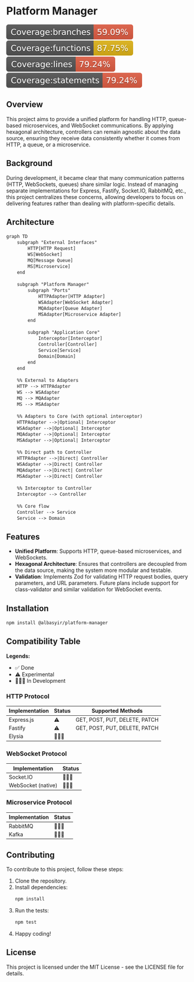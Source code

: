 # Platform Manager

![Coverage: Branches](./coverage/badge-branches.svg)
![Coverage: Functions](./coverage/badge-functions.svg)
![Coverage: Lines](./coverage/badge-lines.svg)
![Coverage: Statements](./coverage/badge-statements.svg)

## Overview
This project aims to provide a unified platform for handling HTTP, queue-based microservices, and WebSocket communications. By applying hexagonal architecture, controllers can remain agnostic about the data source, ensuring they receive data consistently whether it comes from HTTP, a queue, or a microservice.

## Background
During development, it became clear that many communication patterns (HTTP, WebSockets, queues) share similar logic. Instead of managing separate implementations for Express, Fastify, Socket.IO, RabbitMQ, etc., this project centralizes these concerns, allowing developers to focus on delivering features rather than dealing with platform-specific details.

## Architecture
```mermaid
graph TD
    subgraph "External Interfaces"
        HTTP[HTTP Request]
        WS[WebSocket]
        MQ[Message Queue]
        MS[Microservice]
    end

    subgraph "Platform Manager"
        subgraph "Ports"
            HTTPAdapter[HTTP Adapter]
            WSAdapter[WebSocket Adapter]
            MQAdapter[Queue Adapter]
            MSAdapter[Microservice Adapter]
        end

        subgraph "Application Core"
            Interceptor[Interceptor]
            Controller[Controller]
            Service[Service]
            Domain[Domain]
        end
    end

    %% External to Adapters
    HTTP --> HTTPAdapter
    WS --> WSAdapter
    MQ --> MQAdapter
    MS --> MSAdapter

    %% Adapters to Core (with optional interceptor)
    HTTPAdapter -->|Optional| Interceptor
    WSAdapter -->|Optional| Interceptor
    MQAdapter -->|Optional| Interceptor
    MSAdapter -->|Optional| Interceptor

    %% Direct path to Controller
    HTTPAdapter -->|Direct| Controller
    WSAdapter -->|Direct| Controller
    MQAdapter -->|Direct| Controller
    MSAdapter -->|Direct| Controller

    %% Interceptor to Controller
    Interceptor --> Controller

    %% Core flow
    Controller --> Service
    Service --> Domain
```

## Features
- **Unified Platform**: Supports HTTP, queue-based microservices, and WebSockets.
- **Hexagonal Architecture**: Ensures that controllers are decoupled from the data source, making the system more modular and testable.
- **Validation**: Implements Zod for validating HTTP request bodies, query parameters, and URL parameters. Future plans include support for class-validator and similar validation for WebSocket events.

## Installation

```bash
npm install @albasyir/platform-manager
```



## Compatibility Table
**Legends:**
- ✅ Done
- ⚠️ Experimental
- 👷🏼‍♂️ In Development

### HTTP Protocol
| Implementation | Status | Supported Methods |
|----------------|--------|-------------------|
| Express.js     | ⚠️     | GET, POST, PUT, DELETE, PATCH |
| Fastify        | ⚠️     | GET, POST, PUT, DELETE, PATCH |
| Elysia         | 👷🏼‍♂️  |  |

### WebSocket Protocol
| Implementation | Status |
|----------------|--------|
| Socket.IO      | 👷🏼‍♂️  |
| WebSocket (native) | 👷🏼‍♂️ |

### Microservice Protocol
| Implementation | Status |
|----------------|--------|
| RabbitMQ       | 👷🏼‍♂️  |
| Kafka          | 👷🏼‍♂️  |

## Contributing
To contribute to this project, follow these steps:

1. Clone the repository.
2. Install dependencies:
   ```bash
   npm install
   ```
3. Run the tests:
   ```bash
   npm test
   ```
4. Happy coding!

## License
This project is licensed under the MIT License - see the LICENSE file for details. 